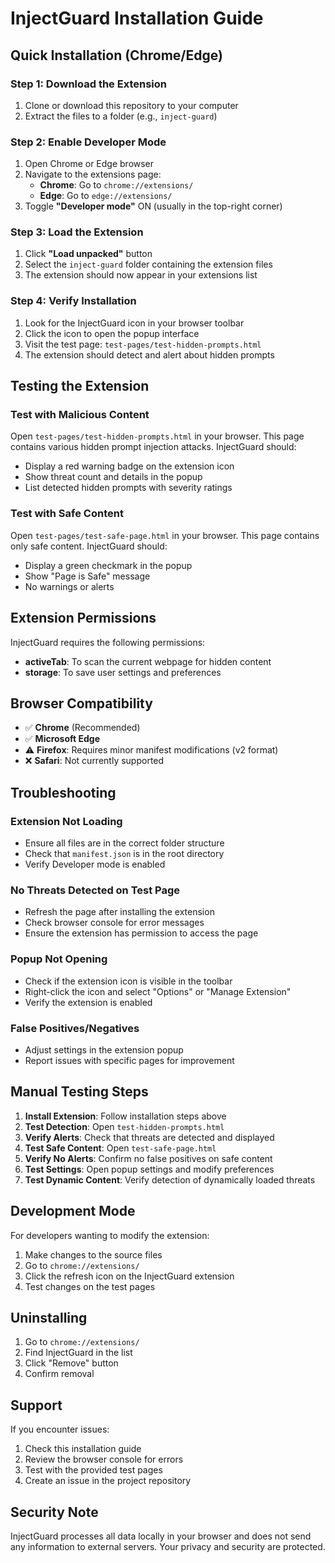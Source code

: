 # InjectGuard Installation Guide

## Quick Installation (Chrome/Edge)

### Step 1: Download the Extension
1. Clone or download this repository to your computer
2. Extract the files to a folder (e.g., `inject-guard`)

### Step 2: Enable Developer Mode
1. Open Chrome or Edge browser
2. Navigate to the extensions page:
   - **Chrome**: Go to `chrome://extensions/`
   - **Edge**: Go to `edge://extensions/`
3. Toggle **"Developer mode"** ON (usually in the top-right corner)

### Step 3: Load the Extension
1. Click **"Load unpacked"** button
2. Select the `inject-guard` folder containing the extension files
3. The extension should now appear in your extensions list

### Step 4: Verify Installation
1. Look for the InjectGuard icon in your browser toolbar
2. Click the icon to open the popup interface
3. Visit the test page: `test-pages/test-hidden-prompts.html`
4. The extension should detect and alert about hidden prompts

## Testing the Extension

### Test with Malicious Content
Open `test-pages/test-hidden-prompts.html` in your browser. This page contains various hidden prompt injection attacks. InjectGuard should:
- Display a red warning badge on the extension icon
- Show threat count and details in the popup
- List detected hidden prompts with severity ratings

### Test with Safe Content
Open `test-pages/test-safe-page.html` in your browser. This page contains only safe content. InjectGuard should:
- Display a green checkmark in the popup
- Show "Page is Safe" message
- No warnings or alerts

## Extension Permissions

InjectGuard requires the following permissions:
- **activeTab**: To scan the current webpage for hidden content
- **storage**: To save user settings and preferences

## Browser Compatibility

- ✅ **Chrome** (Recommended)
- ✅ **Microsoft Edge**
- ⚠️ **Firefox**: Requires minor manifest modifications (v2 format)
- ❌ **Safari**: Not currently supported

## Troubleshooting

### Extension Not Loading
- Ensure all files are in the correct folder structure
- Check that `manifest.json` is in the root directory
- Verify Developer mode is enabled

### No Threats Detected on Test Page
- Refresh the page after installing the extension
- Check browser console for error messages
- Ensure the extension has permission to access the page

### Popup Not Opening
- Check if the extension icon is visible in the toolbar
- Right-click the icon and select "Options" or "Manage Extension"
- Verify the extension is enabled

### False Positives/Negatives
- Adjust settings in the extension popup
- Report issues with specific pages for improvement

## Manual Testing Steps

1. **Install Extension**: Follow installation steps above
2. **Test Detection**: Open `test-hidden-prompts.html`
3. **Verify Alerts**: Check that threats are detected and displayed
4. **Test Safe Content**: Open `test-safe-page.html`
5. **Verify No Alerts**: Confirm no false positives on safe content
6. **Test Settings**: Open popup settings and modify preferences
7. **Test Dynamic Content**: Verify detection of dynamically loaded threats

## Development Mode

For developers wanting to modify the extension:

1. Make changes to the source files
2. Go to `chrome://extensions/`
3. Click the refresh icon on the InjectGuard extension
4. Test changes on the test pages

## Uninstalling

1. Go to `chrome://extensions/`
2. Find InjectGuard in the list
3. Click "Remove" button
4. Confirm removal

## Support

If you encounter issues:
1. Check this installation guide
2. Review the browser console for errors
3. Test with the provided test pages
4. Create an issue in the project repository

## Security Note

InjectGuard processes all data locally in your browser and does not send any information to external servers. Your privacy and security are protected.
